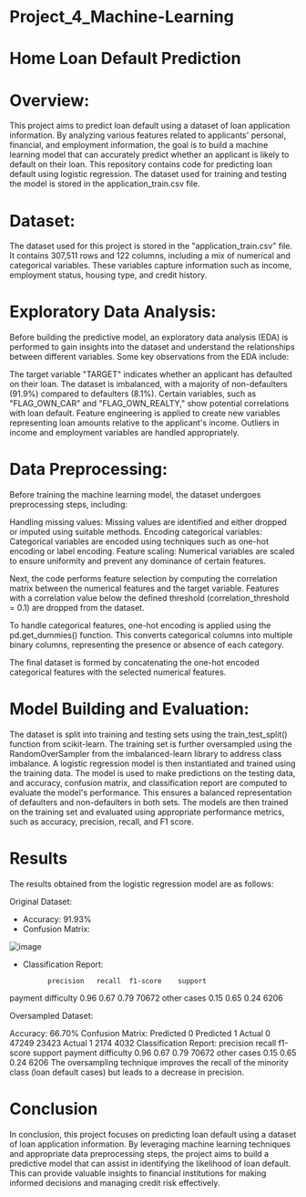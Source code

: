 # Project_4_Machine-Learning
# Home Loan Default Prediction

# Overview:

This project aims to predict loan default using a dataset of loan application information. By analyzing various features related to applicants' personal, financial, and employment information, the goal is to build a machine learning model that can accurately predict whether an applicant is likely to default on their loan.
This repository contains code for predicting loan default using logistic regression. The dataset used for training and testing the model is stored in the application_train.csv file.

# Dataset:

The dataset used for this project is stored in the "application_train.csv" file. It contains 307,511 rows and 122 columns, including a mix of numerical and categorical variables. These variables capture information such as income, employment status, housing type, and credit history.

# Exploratory Data Analysis:

Before building the predictive model, an exploratory data analysis (EDA) is performed to gain insights into the dataset and understand the relationships between different variables. Some key observations from the EDA include:

The target variable "TARGET" indicates whether an applicant has defaulted on their loan. The dataset is imbalanced, with a majority of non-defaulters (91.9%) compared to defaulters (8.1%).
Certain variables, such as "FLAG_OWN_CAR" and "FLAG_OWN_REALTY," show potential correlations with loan default.
Feature engineering is applied to create new variables representing loan amounts relative to the applicant's income.
Outliers in income and employment variables are handled appropriately.

# Data Preprocessing:

Before training the machine learning model, the dataset undergoes preprocessing steps, including:

Handling missing values: Missing values are identified and either dropped or imputed using suitable methods.
Encoding categorical variables: Categorical variables are encoded using techniques such as one-hot encoding or label encoding.
Feature scaling: Numerical variables are scaled to ensure uniformity and prevent any dominance of certain features.

Next, the code performs feature selection by computing the correlation matrix between the numerical features and the target variable. Features with a correlation value below the defined threshold (correlation_threshold = 0.1) are dropped from the dataset.

To handle categorical features, one-hot encoding is applied using the pd.get_dummies() function. This converts categorical columns into multiple binary columns, representing the presence or absence of each category.

The final dataset is formed by concatenating the one-hot encoded categorical features with the selected numerical features.

# Model Building and Evaluation:
 
The dataset is split into training and testing sets using the train_test_split() function from scikit-learn. The training set is further oversampled using the RandomOverSampler from the imbalanced-learn library to address class imbalance.
A logistic regression model is then instantiated and trained using the training data. The model is used to make predictions on the testing data, and accuracy, confusion matrix, and classification report are computed to evaluate the model's performance.
This ensures a balanced representation of defaulters and non-defaulters in both sets. The models are then trained on the training set and evaluated using appropriate performance metrics, such as accuracy, precision, recall, and F1 score.

# Results
The results obtained from the logistic regression model are as follows:

Original Dataset:

* Accuracy: 91.93%
* Confusion Matrix:
  
![image](https://github.com/Misswieser/Project_4_Machine-Learning/assets/123671264/571031d5-da4d-4fa4-83b8-b73d7731bdde)


* Classification Report:


			precision	recall	f1-score	support
payment difficulty	0.96		0.67	0.79		70672
other cases		0.15		0.65	0.24		6206


Oversampled Dataset:

Accuracy: 66.70%
Confusion Matrix:
Predicted 0	Predicted 1
Actual 0	47249	23423
Actual 1	2174	4032
Classification Report:
precision	recall	f1-score	support
payment difficulty	0.96	0.67	0.79	70672
other cases	0.15	0.65	0.24	6206
The oversampling technique improves the recall of the minority class (loan default cases) but leads to a decrease in precision.

# Conclusion

In conclusion, this project focuses on predicting loan default using a dataset of loan application information. By leveraging machine learning techniques and appropriate data preprocessing steps, the project aims to build a predictive model that can assist in identifying the likelihood of loan default. This can provide valuable insights to financial institutions for making informed decisions and managing credit risk effectively.











